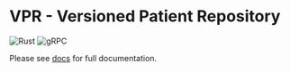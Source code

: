 # VPR - Versioned Patient Repository

![Rust](https://img.shields.io/badge/rust-%23000000.svg?style=for-the-badge&logo=rust&logoColor=white)
![gRPC](https://img.shields.io/badge/gRPC-4285F4?style=for-the-badge&logo=google&logoColor=white)

Please see [docs](https://bailey-medics.com/VPR/vpr/) for full documentation.
